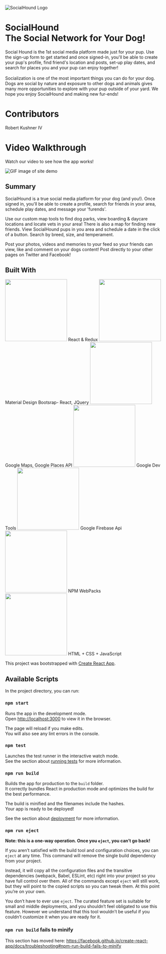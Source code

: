 ![SocialHound Logo](https://github.com/thekushkode/sh-frontend-project/blob/master/src/components/sh-1.jpg)

# SocialHound<br>The Social Network for Your Dog!

Social Hound is the 1st social media platform made just for your pup. Use the sign-up form to get started and once signed-in, you'll be able to create your pup's profile, find friend's location and posts, set-up play dates, and search for places you and your pup can enjoy together!<br  /><br  />Socialization is one of the most important things you can do for your dog. Dogs are social by nature and exposure to other dogs and animals gives many more opportunities to explore with your pup outside of your yard. We hope you enjoy SocialHound and making new fur-ends!

# Contributors
Robert Kushner IV

# Video Walkthrough

Watch our video to see how the app works!

![GIF image of site demo](https://github.com/thekushkode/sh-frontend-project/blob/master/src/components/demo.gif)

## Summary

SocialHound is a true social media platform for your dog (and you!). Once signed in, you'll be able to create a profile, search for friends in your area, schedule play dates, and message your 'furends'.

Use our custom map tools to find dog parks, view boarding & daycare locations and locate vets in your area! There is also a map for finding new friends. View SocialHound pups in you area and schedule a date in the click of a button. Search by breed, size, and temperament.

Post your photos, videos and memories to your feed so your friends can view, like and comment on your dogs content! Post directly to your other pages on Twitter and Facebook! 

## Built With

<!-- ![react logo](https://github.com/thekushkode/sh-frontend-project/blob/master/src/components/react.png =200x) React & Redux
![mdb react logo](https://github.com/thekushkode/sh-frontend-project/blob/master/src/components/mdbreact.png =200x) Material Design Bootsrap- React, JQuery
![google places api](https://github.com/thekushkode/sh-frontend-project/blob/master/src/components/googlemaps.png =200x) Google Maps, Google Places API 
![google dev logo](https://github.com/thekushkode/sh-frontend-project/blob/master/src/components/googdev.png =200x) Google Dev Tools
![firebase logo](https://github.com/thekushkode/sh-frontend-project/blob/master/src/components/firebase.png =200x) Google Firebase Api
![npm logo](https://github.com/thekushkode/sh-frontend-project/blob/master/src/components/npm.png =200x) NPM WebPacks 
![html-css-js logo](https://github.com/thekushkode/sh-frontend-project/blob/master/src/components/html-css-js.jpg =200x) HTML + CSS + JavaScript -->

<img src='https://github.com/thekushkode/sh-frontend-project/blob/master/src/components/react.png' width='200' /> React & Redux
<img src='https://github.com/thekushkode/sh-frontend-project/blob/master/src/components/mdbreact.png' width='200' /> Material Design Bootsrap- React, JQuery
<img src='https://github.com/thekushkode/sh-frontend-project/blob/master/src/components/googlemaps.png' width='200' /> Google Maps, Google Places API 
<img src='https://github.com/thekushkode/sh-frontend-project/blob/master/src/components/googdev.png' width='200' /> Google Dev Tools
<img src='https://github.com/thekushkode/sh-frontend-project/blob/master/src/components/firebase.png' width='200' /> Google Firebase Api
<img src='https://github.com/thekushkode/sh-frontend-project/blob/master/src/components/npm.png' width='200' /> NPM WebPacks 
<img src='https://github.com/thekushkode/sh-frontend-project/blob/master/src/components/html-css-js.jpg' width='200' /> HTML + CSS + JavaScript

This project was bootstrapped with [Create React App](https://github.com/facebook/create-react-app).

## Available Scripts

In the project directory, you can run:

### `npm start`

Runs the app in the development mode.<br />
Open [http://localhost:3000](http://localhost:3000) to view it in the browser.

The page will reload if you make edits.<br />
You will also see any lint errors in the console.

### `npm test`

Launches the test runner in the interactive watch mode.<br />
See the section about [running tests](https://facebook.github.io/create-react-app/docs/running-tests) for more information.

### `npm run build`

Builds the app for production to the `build` folder.<br />
It correctly bundles React in production mode and optimizes the build for the best performance.

The build is minified and the filenames include the hashes.<br />
Your app is ready to be deployed!

See the section about [deployment](https://facebook.github.io/create-react-app/docs/deployment) for more information.

### `npm run eject`

**Note: this is a one-way operation. Once you `eject`, you can’t go back!**

If you aren’t satisfied with the build tool and configuration choices, you can `eject` at any time. This command will remove the single build dependency from your project.

Instead, it will copy all the configuration files and the transitive dependencies (webpack, Babel, ESLint, etc) right into your project so you have full control over them. All of the commands except `eject` will still work, but they will point to the copied scripts so you can tweak them. At this point you’re on your own.

You don’t have to ever use `eject`. The curated feature set is suitable for small and middle deployments, and you shouldn’t feel obligated to use this feature. However we understand that this tool wouldn’t be useful if you couldn’t customize it when you are ready for it.

### `npm run build` fails to minify

This section has moved here: https://facebook.github.io/create-react-app/docs/troubleshooting#npm-run-build-fails-to-minify
